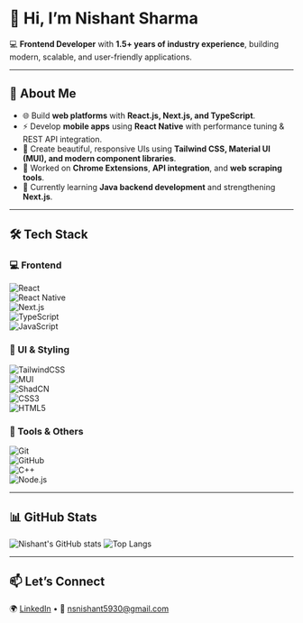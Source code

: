 # 👋 Hi, I’m Nishant Sharma  

💻 **Frontend Developer** with **1.5+ years of industry experience**, building modern, scalable, and user-friendly applications.  

---

## 🚀 About Me   
- 🌐 Build **web platforms** with **React.js, Next.js, and TypeScript**.  
- ⚡ Develop **mobile apps** using **React Native** with performance tuning & REST API integration. 
- 🎨 Create beautiful, responsive UIs using **Tailwind CSS, Material UI (MUI), and modern component libraries**.  
- 🧩 Worked on **Chrome Extensions**, **API integration**, and **web scraping tools**.  
- 🌱 Currently learning **Java backend development** and strengthening **Next.js**.  

---

## 🛠️ Tech Stack  

### 💻 Frontend  
![React](https://img.shields.io/badge/React-61DAFB?style=for-the-badge&logo=react&logoColor=black)  
![React Native](https://img.shields.io/badge/React_Native-20232A?style=for-the-badge&logo=react&logoColor=61DAFB)  
![Next.js](https://img.shields.io/badge/Next.js-000000?style=for-the-badge&logo=nextdotjs&logoColor=white)  
![TypeScript](https://img.shields.io/badge/TypeScript-007ACC?style=for-the-badge&logo=typescript&logoColor=white)  
![JavaScript](https://img.shields.io/badge/JavaScript-F7DF1E?style=for-the-badge&logo=javascript&logoColor=black)  

### 🎨 UI & Styling  
![TailwindCSS](https://img.shields.io/badge/Tailwind_CSS-38B2AC?style=for-the-badge&logo=tailwind-css&logoColor=white)  
![MUI](https://img.shields.io/badge/MUI-007FFF?style=for-the-badge&logo=mui&logoColor=white)  
![ShadCN](https://img.shields.io/badge/ShadCN_UI-000000?style=for-the-badge&logo=radix-ui&logoColor=white)  
![CSS3](https://img.shields.io/badge/CSS3-1572B6?style=for-the-badge&logo=css3&logoColor=white)  
![HTML5](https://img.shields.io/badge/HTML5-E34F26?style=for-the-badge&logo=html5&logoColor=white)  

### 🔧 Tools & Others  
![Git](https://img.shields.io/badge/Git-F05033?style=for-the-badge&logo=git&logoColor=white)  
![GitHub](https://img.shields.io/badge/GitHub-181717?style=for-the-badge&logo=github&logoColor=white)  
![C++](https://img.shields.io/badge/C++-00599C?style=for-the-badge&logo=cplusplus&logoColor=white)  
![Node.js](https://img.shields.io/badge/Node.js-339933?style=for-the-badge&logo=nodedotjs&logoColor=white)  

---

## 📊 GitHub Stats  

![Nishant's GitHub stats](https://github-readme-stats.vercel.app/api?username=YourGitHubUsername&show_icons=true&count_private=true&include_all_commits=true&theme=tokyonight)
![Top Langs](https://github-readme-stats.vercel.app/api/top-langs/?username=nishant7412&layout=compact&theme=tokyonight)  

---

## 📫 Let’s Connect  
🌍 [LinkedIn](https://www.linkedin.com/in/nishantsharma29/) • 📧 nsnishant5930@gmail.com  
